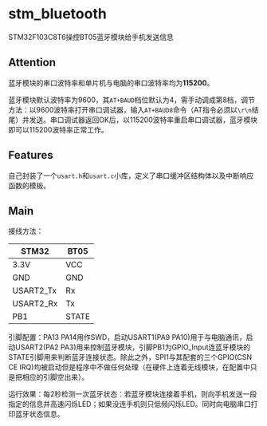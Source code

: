 # stm_bluetooth
STM32F103C8T6操控BT05蓝牙模块给手机发送信息

## Attention

蓝牙模块的串口波特率和单片机与电脑的串口波特率均为**115200**。

蓝牙模块默认波特率为9600，其`AT+BAUD`档位默认为4，需手动调成第8档，调节方法：以9600波特率打开串口调试器，输入`AT+BAUD8`命令（AT指令必须以`\r\n`结尾）并发送。串口调试器返回OK后，以115200波特率重启串口调试器，蓝牙模块即可以115200波特率正常工作。

## Features

自己封装了一个`usart.h`和`usart.c`小库，定义了串口缓冲区结构体以及中断响应函数的模板。

## Main

接线方法：

| STM32     | BT05  |
| --------- | ----- |
| 3.3V      | VCC   |
| GND       | GND   |
| USART2_Tx | Rx    |
| USART2_Rx | Tx    |
| PB1       | STATE |

引脚配置：PA13 PA14用作SWD，启动USART1(PA9 PA10)用于与电脑通讯，启动USART2(PA2 PA3)用来控制蓝牙模块，引脚PB1为GPIO_Input连蓝牙模块的STATE引脚用来判断蓝牙连接状态。除此之外，SPI1与其配套的三个GPIO(CSN CE IRQ)均被启动但是程序中不做任何处理（在硬件上连着无线模块，在配置中只是把相应的引脚空出来）。

运行效果：每2秒检测一次蓝牙状态：若蓝牙模块连接着手机，则向手机发送一段指定的信息并高速闪烁LED；如果没连手机则只低频闪烁LED。同时向电脑串口打印蓝牙状态信息。